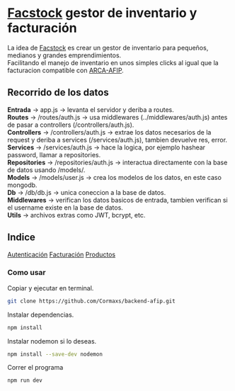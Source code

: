 # [Facstock](https://facstock.com) gestor de inventario y facturación  

La idea de [Facstock](https://facstock.com) es crear un gestor de inventario para pequeños, medianos y grandes emprendimientos.  
Facilitando el manejo de inventario en unos simples clicks al igual que la facturacion compatible con [ARCA-AFIP](https://www.afip.gob.ar/landing/default.asp).  

## Recorrido de los datos

**Entrada** -> app.js -> levanta el servidor y deriba a routes.  
**Routes** -> /routes/auth.js -> usa middlewares (../middlewares/auth.js) antes de pasar a controllers (/controllers/auth.js).  
**Controllers** -> /controllers/auth.js -> extrae los datos necesarios de la request y deriba a services (/services/auth.js), tambien devuelve res, error.  
**Services** -> /services/auth.js -> hace la logica, por ejemplo hashear  password, llamar a repositories.  
**Repositories** -> /repositories/auth.js -> interactua directamente con la base de datos usando /models/.  
**Models** ->  /models/user.js -> crea los modelos de los datos, en este caso mongodb.  
**Db** -> /db/db.js -> unica coneccion a la base de datos.  
**Middlewares** -> verifican los datos basicos de entrada, tambien verifican si el username existe en la base de datos.  
**Utils** -> archivos extras como JWT, bcrypt, etc.  

## Indice

[Autenticación](./Documentacion/auth.md)
[Facturación](./Documentacion/facturas.md)
[Productos](./Documentacion/productos.md)

### Como usar

Copiar y ejecutar en terminal.

```bash
git clone https://github.com/Cormaxs/backend-afip.git
```

Instalar dependencias.

```bash
npm install
```

Instalar nodemon si lo deseas.

```bash
npm install --save-dev nodemon
```

Correr el programa

```bash
npm run dev 
```  
